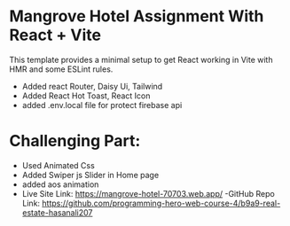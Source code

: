 # Mangrove Hotel Assignment With React + Vite

This template provides a minimal setup to get React working in Vite with HMR and some ESLint rules.



- Added react Router, Daisy Ui, Tailwind
- Added React Hot Toast, React Icon
- added .env.local file for protect firebase api
# Challenging Part: 
- Used Animated Css
- Added Swiper js Slider in Home page
- added aos animation 
- Live Site Link: https://mangrove-hotel-70703.web.app/
-GitHub Repo Link: https://github.com/programming-hero-web-course-4/b9a9-real-estate-hasanali207



